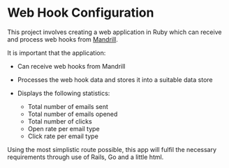 # Web Hook Configuration

This project involves creating a web application in Ruby which can receive and process web hooks from [Mandrill](https://mandrillapp.com/login/?referrer=%2F).

It is important that the application:

- Can receive web hooks from Mandrill

- Processes the web hook data and stores it into a suitable data store
- Displays the following statistics:

    - Total number of emails sent
    - Total number of emails opened
    - Total number of clicks
    - Open rate per email type
    - Click rate per email type

Using the most simplistic route possible, this app will fulfil the necessary requirements through use of Rails, Go and a little html.
